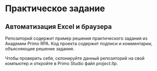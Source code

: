 # Практическое задание
## Автоматизация Excel и браузера

Репозиторий содержит пример решения практического задания из Академии Primo RPA. Код проекта содержит подписи и комментарии, объясняющие решение задания.

Чтобы проверить себя, склонируйте данный репозиторий на свой компьютер и откройте в Primo Studio файл *project.ltp*.
